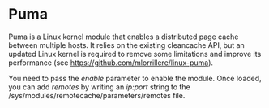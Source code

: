 # Puma
Puma is a Linux kernel module that enables a distributed page cache between multiple hosts. It relies on the existing cleancache API, but an updated Linux kernel is required to remove some limitations and improve its performance (see https://github.com/mlorrillere/linux-puma).

You need to pass the *enable* parameter to enable the module. Once loaded, you can add *remotes* by writing an *ip:port* string to the /sys/modules/remotecache/parameters/remotes file.
